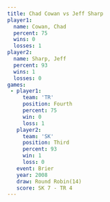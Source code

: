 ```yaml
---
title: Chad Cowan vs Jeff Sharp
player1:           
  name: Cowan, Chad
  percent: 75      
  wins: 0          
  losses: 1        
player2:           
  name: Sharp, Jeff
  percent: 93      
  wins: 1          
  losses: 0        
games:
 - player1:          
     team: 'TR'      
     position: Fourth
     percent: 75     
     win: 0          
     loss: 1         
   player2:         
     team: 'SK'     
     position: Third
     percent: 93    
     win: 1         
     loss: 0        
   event: Brier         
   year: 2008           
   draw: Round Robin(14)
   score: SK 7 - TR 4   
---
```

